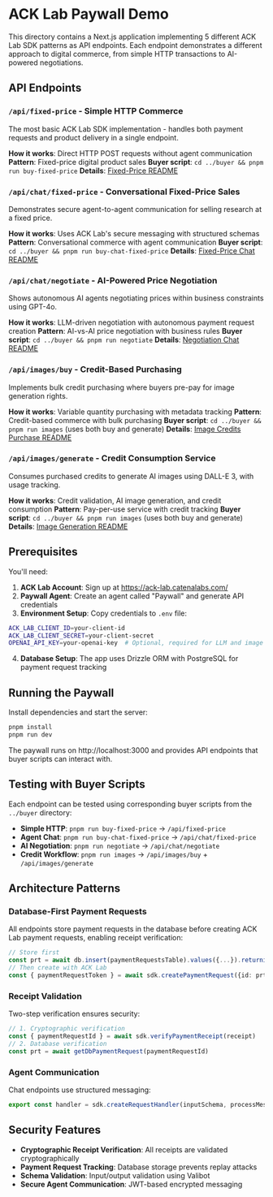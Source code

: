 # ACK Lab Paywall Demo

This directory contains a Next.js application implementing 5 different ACK Lab SDK patterns as API endpoints. Each endpoint demonstrates a different approach to digital commerce, from simple HTTP transactions to AI-powered negotiations.

## API Endpoints

### `/api/fixed-price` - Simple HTTP Commerce

The most basic ACK Lab SDK implementation - handles both payment requests and product delivery in a single endpoint.

**How it works**: Direct HTTP POST requests without agent communication
**Pattern**: Fixed-price digital product sales
**Buyer script**: `cd ../buyer && pnpm run buy-fixed-price`
**Details**: [Fixed-Price README](app/api/fixed-price/README.md)

### `/api/chat/fixed-price` - Conversational Fixed-Price Sales

Demonstrates secure agent-to-agent communication for selling research at a fixed price.

**How it works**: Uses ACK Lab's secure messaging with structured schemas
**Pattern**: Conversational commerce with agent communication
**Buyer script**: `cd ../buyer && pnpm run buy-chat-fixed-price`
**Details**: [Fixed-Price Chat README](app/api/chat/fixed-price/README.md)

### `/api/chat/negotiate` - AI-Powered Price Negotiation

Shows autonomous AI agents negotiating prices within business constraints using GPT-4o.

**How it works**: LLM-driven negotiation with autonomous payment request creation
**Pattern**: AI-vs-AI price negotiation with business rules
**Buyer script**: `cd ../buyer && pnpm run negotiate`
**Details**: [Negotiation Chat README](app/api/chat/negotiate/README.md)

### `/api/images/buy` - Credit-Based Purchasing

Implements bulk credit purchasing where buyers pre-pay for image generation rights.

**How it works**: Variable quantity purchasing with metadata tracking
**Pattern**: Credit-based commerce with bulk purchasing
**Buyer script**: `cd ../buyer && pnpm run images` (uses both buy and generate)
**Details**: [Image Credits Purchase README](app/api/images/buy/README.md)

### `/api/images/generate` - Credit Consumption Service

Consumes purchased credits to generate AI images using DALL-E 3, with usage tracking.

**How it works**: Credit validation, AI image generation, and credit consumption
**Pattern**: Pay-per-use service with credit tracking
**Buyer script**: `cd ../buyer && pnpm run images` (uses both buy and generate)
**Details**: [Image Generation README](app/api/images/generate/README.md)

## Prerequisites

You'll need:

1. **ACK Lab Account**: Sign up at https://ack-lab.catenalabs.com/
2. **Paywall Agent**: Create an agent called "Paywall" and generate API credentials
3. **Environment Setup**: Copy credentials to `.env` file:

```bash
ACK_LAB_CLIENT_ID=your-client-id
ACK_LAB_CLIENT_SECRET=your-client-secret
OPENAI_API_KEY=your-openai-key  # Optional, required for LLM and image generation endpoints
```

4. **Database Setup**: The app uses Drizzle ORM with PostgreSQL for payment request tracking

## Running the Paywall

Install dependencies and start the server:

```bash
pnpm install
pnpm run dev
```

The paywall runs on http://localhost:3000 and provides API endpoints that buyer scripts can interact with.

## Testing with Buyer Scripts

Each endpoint can be tested using corresponding buyer scripts from the `../buyer` directory:

- **Simple HTTP**: `pnpm run buy-fixed-price` → `/api/fixed-price`
- **Agent Chat**: `pnpm run buy-chat-fixed-price` → `/api/chat/fixed-price`
- **AI Negotiation**: `pnpm run negotiate` → `/api/chat/negotiate`
- **Credit Workflow**: `pnpm run images` → `/api/images/buy` + `/api/images/generate`

## Architecture Patterns

### Database-First Payment Requests

All endpoints store payment requests in the database before creating ACK Lab payment requests, enabling receipt verification:

```typescript
// Store first
const prt = await db.insert(paymentRequestsTable).values({...}).returning()
// Then create with ACK Lab
const { paymentRequestToken } = await sdk.createPaymentRequest({id: prt[0].id})
```

### Receipt Validation

Two-step verification ensures security:

```typescript
// 1. Cryptographic verification
const { paymentRequestId } = await sdk.verifyPaymentReceipt(receipt)
// 2. Database verification
const prt = await getDbPaymentRequest(paymentRequestId)
```

### Agent Communication

Chat endpoints use structured messaging:

```typescript
export const handler = sdk.createRequestHandler(inputSchema, processMessage)
```

## Security Features

- **Cryptographic Receipt Verification**: All receipts are validated cryptographically
- **Payment Request Tracking**: Database storage prevents replay attacks
- **Schema Validation**: Input/output validation using Valibot
- **Secure Agent Communication**: JWT-based encrypted messaging
